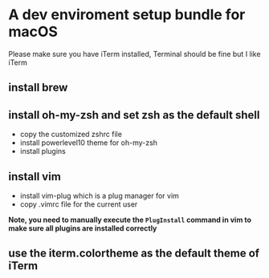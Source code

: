 # A dev enviroment setup bundle for macOS 

Please make sure you have iTerm installed, Terminal should be fine but I like iTerm

## install brew


## install oh-my-zsh and set zsh as the default shell

- copy the customized zshrc file 
- install powerlevel10 theme for oh-my-zsh
- install plugins 

## install vim

- install vim-plug which is a plug manager for vim
- copy .vimrc file for the current user

**Note, you need to manually execute the `PlugInstall` command in vim to make sure all plugins are installed correctly**

## use the iterm.colortheme as the default theme of iTerm

